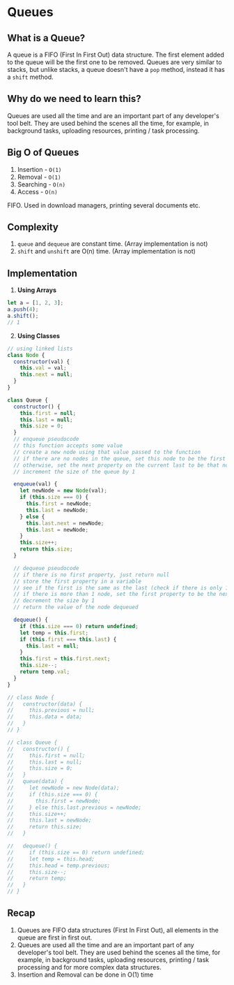 # Queues

## What is a Queue?

A queue is a FIFO (First In First Out) data structure. The first element added to the queue will be the first one to be removed. Queues are very similar to stacks, but unlike stacks, a queue doesn't have a `pop` method, instead it has a `shift` method.

## Why do we need to learn this?

Queues are used all the time and are an important part of any developer's tool belt. They are used behind the scenes all the time, for example, in background tasks, uploading resources, printing / task processing.

## Big O of Queues

1. Insertion - `O(1)`
1. Removal - `O(1)`
1. Searching - `O(n)`
1. Access - `O(n)`

FIFO. Used in download managers, printing several documents etc.

## Complexity

1. `queue` and `dequeue` are constant time. (Array implementation is not)
1. `shift` and `unshift` are O(n) time. (Array implementation is not)

## Implementation

1. **Using Arrays**

```javascript
let a = [1, 2, 3];
a.push(4);
a.shift();
// 1
```

2. **Using Classes**

```javascript
// using linked lists
class Node {
  constructor(val) {
    this.val = val;
    this.next = null;
  }
}

class Queue {
  constructor() {
    this.first = null;
    this.last = null;
    this.size = 0;
  }
  // enqueue pseudocode
  // this function accepts some value
  // create a new node using that value passed to the function
  // if there are no nodes in the queue, set this node to be the first and last property of the queue
  // otherwise, set the next property on the current last to be that node, and then set the last property of the queue to be that node
  // increment the size of the queue by 1

  enqueue(val) {
    let newNode = new Node(val);
    if (this.size === 0) {
      this.first = newNode;
      this.last = newNode;
    } else {
      this.last.next = newNode;
      this.last = newNode;
    }
    this.size++;
    return this.size;
  }

  // dequeue pseudocode
  // if there is no first property, just return null
  // store the first property in a variable
  // see if the first is the same as the last (check if there is only 1 node). If so, set the first and last to be null
  // if there is more than 1 node, set the first property to be the next property of first
  // decrement the size by 1
  // return the value of the node dequeued

  dequeue() {
    if (this.size === 0) return undefined;
    let temp = this.first;
    if (this.first === this.last) {
      this.last = null;
    }
    this.first = this.first.next;
    this.size--;
    return temp.val;
  }
}

// class Node {
//   constructor(data) {
//     this.previous = null;
//     this.data = data;
//   }
// }

// class Queue {
//   constructor() {
//     this.first = null;
//     this.last = null;
//     this.size = 0;
//   }
//   queue(data) {
//     let newNode = new Node(data);
//     if (this.size === 0) {
//       this.first = newNode;
//     } else this.last.previous = newNode;
//     this.size++;
//     this.last = newNode;
//     return this.size;
//   }

//   dequeue() {
//     if (this.size == 0) return undefined;
//     let temp = this.head;
//     this.head = temp.previous;
//     this.size--;
//     return temp;
//   }
// }
```

## Recap

1. Queues are FIFO data structures (First In First Out), all elements in the queue are first in first out.
1. Queues are used all the time and are an important part of any developer's tool belt. They are used behind the scenes all the time, for example, in background tasks, uploading resources, printing / task processing and for more complex data structures.
1. Insertion and Removal can be done in O(1) time
